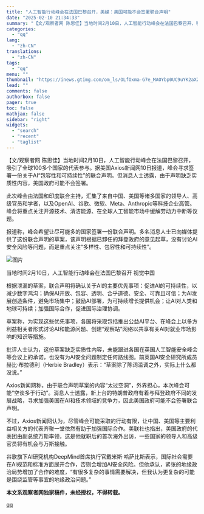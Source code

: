 ```yaml
---
title: "人工智能行动峰会在法国巴黎召开，美媒：美国可能不会签署联合声明"
date: "2025-02-10 21:34:33"
summary: "【文/观察者网 陈思佳】当地时间2月10日，人工智能行动峰会在法国巴黎召开，吸引了全球100多个国..."
categories:
  - "qq"
lang:
  - "zh-CN"
translations:
  - "zh-CN"
tags:
  - "qq"
menu: ""
thumbnail: "https://inews.gtimg.com/om_ls/OLfOxma-G7e_MAOYbp0UC9uYK2aXZdOxISTXrDIFPRtdcAA_640360/0"
lead: ""
comments: false
authorbox: false
pager: true
toc: false
mathjax: false
sidebar: "right"
widgets:
  - "search"
  - "recent"
  - "taglist"
---
```


【文/观察者网 陈思佳】当地时间2月10日，人工智能行动峰会在法国巴黎召开，吸引了全球100多个国家的代表参与。据美国Axios新闻网10日报道，峰会寻求签署一份关于AI“包容性和可持续性”的联合声明。但消息人士透露，由于声明缺乏实质性内容，美国政府可能不会签署。

此次峰会由法国和印度联合主持，汇集了来自中国、美国等诸多国家的领导人、高级官员和学者，以及OpenAI、谷歌、微软、Meta、Anthropic等科技企业高管。峰会将重点关注开源技术、清洁能源、在全球人工智能市场中缓解劳动力中断等议题。

报道称，峰会希望让尽可能多的国家签署一份联合声明。多名消息人士已向媒体提供了这份联合声明的草案，该声明根据已卸任的拜登政府的意见起草，没有讨论AI安全风险等问题，而是重点关注“多样性、包容性和可持续性”。

![图片](https://inews.gtimg.com/om_bt/ORhVxlOLppfwY37Rhe_H185MOa344GpUTHkpvg6mQpmhAAA/641)

当地时间2月10日，人工智能行动峰会在法国巴黎召开 视觉中国

根据泄漏的草案，联合声明将确认关于AI的主要优先事项：促进AI的可持续性，以减少数字鸿沟；确保AI开放、包容、透明、合乎道德、安全、可靠且可信；为AI发展创造条件，避免市场集中；鼓励AI部署，为可持续增长提供机会；让AI对人类和地球可持续；加强国际合作，促进国际治理协调。

草案称，为实现这些优先事项，各国将采取包括推出公益AI平台、在峰会上以多方利益相关者形式讨论AI和能源问题、创建“观察站”网络以共享有关AI对就业市场影响的知识等措施。

批评人士认为，这份草案缺乏实质性内容，未能跟进各国在英国人工智能安全峰会等会议上的承诺，也没有为AI安全问题制定任何路线图。前英国AI安全研究所成员赫比·布拉德利（Herbie Bradley）表示：“草案除了陈词滥调之外，实际上什么都没说。”

Axios新闻网称，由于联合声明草案的内容“太过空洞”，外界担心，本次峰会可能“空谈多于行动”。消息人士透露，新上台的特朗普政府有着与拜登政府不同的发展战略，寻求加强美国在AI和技术领域的竞争力，因此美国政府可能不会签署联合声明。

不过，Axios新闻网认为，尽管峰会可能采取的行动有限，让中国、美国等主要利益相关方的代表齐聚一堂依然有助于加强国际合作。美联社也指出，美国政府的代表团由副总统万斯率领，这是他就职后的首次海外出访，一些国家的领导人和高级官员将有机会与万斯接触。

谷歌旗下AI研究机构DeepMind首席执行官戴米斯·哈萨比斯表示，国际社会需要在AI规范和标准方面展开合作，否则会增加AI安全风险。但他承认，紧张的地缘政治局势增加了合作的难度，“有很多复杂的事情需要解决，但我认为更复杂的可能是围绕监管等事宜的地缘政治问题。”

**本文系观察者网独家稿件，未经授权，不得转载。**

[qq](https://new.qq.com/rain/a/20250210A08ILZ00)
